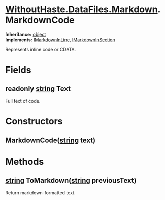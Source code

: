 # [WithoutHaste.DataFiles.Markdown](TableOfContents.WithoutHaste.DataFiles.Markdown.md).MarkdownCode

**Inheritance:** [object](https://docs.microsoft.com/en-us/dotnet/api/system.object)  
**Implements:** [IMarkdownInLine](WithoutHaste.DataFiles.Markdown.IMarkdownInLine.md), [IMarkdownInSection](WithoutHaste.DataFiles.Markdown.IMarkdownInSection.md)  

Represents inline code or CDATA.  

# Fields

## readonly [string](https://docs.microsoft.com/en-us/dotnet/api/system.string) Text

Full text of code.  

# Constructors

## MarkdownCode([string](https://docs.microsoft.com/en-us/dotnet/api/system.string) text)

# Methods

## [string](https://docs.microsoft.com/en-us/dotnet/api/system.string) ToMarkdown([string](https://docs.microsoft.com/en-us/dotnet/api/system.string) previousText)

Return markdown-formatted text.  

